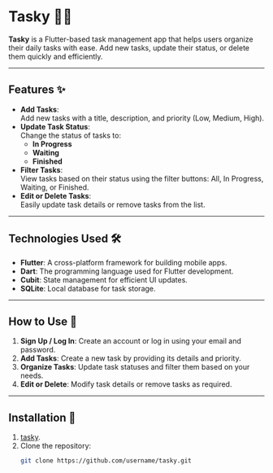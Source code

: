 # Tasky 📝✨

**Tasky** is a Flutter-based task management app that helps users organize their daily tasks with ease. Add new tasks, update their status, or delete them quickly and efficiently.

---


## Features ✨  
- **Add Tasks**:  
  Add new tasks with a title, description, and priority (Low, Medium, High).  
- **Update Task Status**:  
  Change the status of tasks to:  
  - **In Progress**  
  - **Waiting**  
  - **Finished**  
- **Filter Tasks**:  
  View tasks based on their status using the filter buttons: All, In Progress, Waiting, or Finished.  
- **Edit or Delete Tasks**:  
  Easily update task details or remove tasks from the list.  

---

## Technologies Used 🛠  
- **Flutter**: A cross-platform framework for building mobile apps.  
- **Dart**: The programming language used for Flutter development.  
- **Cubit**: State management for efficient UI updates.  
- **SQLite**: Local database for task storage.  

---

## How to Use 📲  
1. **Sign Up / Log In**: Create an account or log in using your email and password.  
2. **Add Tasks**: Create a new task by providing its details and priority.  
3. **Organize Tasks**: Update task statuses and filter them based on your needs.  
4. **Edit or Delete**: Modify task details or remove tasks as required.  

---

## Installation 🚀  
1. [tasky](https://drive.google.com/file/d/1ZMKuBPTRpstdfcvwa8xZYRHNSPaAcRZg/view?usp=drive_link).  
2. Clone the repository:  
   ```bash
   git clone https://github.com/username/tasky.git
